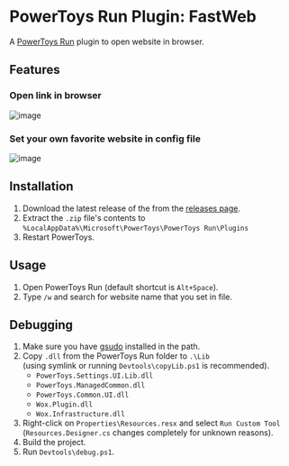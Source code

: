 # PowerToys Run Plugin: FastWeb

A [PowerToys Run](https://learn.microsoft.com/zh-tw/windows/powertoys/run) plugin to open website in browser.

## Features
### Open link in browser
![image](https://github.com/CCcat8059/FastWeb/assets/55608737/24e497b2-c350-4d2a-9017-c467ad3caa1a)


### Set your own favorite website in config file
![image](https://github.com/CCcat8059/FastWeb/assets/55608737/7801b318-db62-41a2-8700-49b86f0f2035)


## Installation
1. Download the latest release of the from the [releases page](https://github.com/CCcat8059/FastWeb/releases).
2. Extract the `.zip` file's contents to `%LocalAppData%\Microsoft\PowerToys\PowerToys Run\Plugins`
3. Restart PowerToys.

## Usage
1. Open PowerToys Run (default shortcut is `Alt+Space`).
2. Type `/w` and search for website name that you set in file.

## Debugging
1. Make sure you have [gsudo](https://github.com/gerardog/gsudo) installed in the path.
2. Copy `.dll` from the PowerToys Run folder to `.\Lib`  
 (using symlink or running `Devtools\copyLib.ps1` is recommended).
    - `PowerToys.Settings.UI.Lib.dll`
    - `PowerToys.ManagedCommon.dll`
    - `PowerToys.Common.UI.dll`
    - `Wox.Plugin.dll`
    - `Wox.Infrastructure.dll` 
3. Right-click on `Properties\Resources.resx` and select `Run Custom Tool`  
 (`Resources.Designer.cs` changes completely for unknown reasons).
4. Build the project.
5. Run `Devtools\debug.ps1`.


